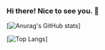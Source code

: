 ### Hi there! Nice to see you. 👋
<!-- GitHub Statsの表示 -->
[![Anurag's GitHub stats](https://github-readme-stats.vercel.app/api?username=haru034&show_icons=true&theme=dracula)]
<!-- Languagesの表示 -->
[![Top Langs](https://github-readme-stats.vercel.app/api/top-langs/?username=haru034&layout=compact&show_icons=true&theme=dracula)]
<!--
**haru034/haru034** is a ✨ _special_ ✨ repository because its `README.md` (this file) appears on your GitHub profile.

Here are some ideas to get you started:

- 🔭 I’m currently working on ...
- 🌱 I’m currently learning ...
- 👯 I’m looking to collaborate on ...
- 🤔 I’m looking for help with ...
- 💬 Ask me about ...
- 📫 How to reach me: ...
- 😄 Pronouns: ...
- ⚡ Fun fact: ...
-->
